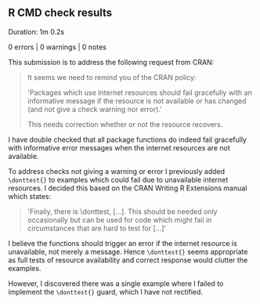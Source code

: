 ## R CMD check results

Duration: 1m 0.2s

0 errors | 0 warnings | 0 notes

This submission is to address the following request from CRAN:

> It seems we need to remind you of the CRAN policy:
> 
> 'Packages which use Internet resources should fail gracefully with an informative message
> if the resource is not available or has changed (and not give a check warning nor error).'
>
> This needs correction whether or not the resource recovers.

I have double checked that all package functions do indeed fail gracefully with
informative error messages when the internet resources are not available.

To address checks not giving a warning or error I previously added `\donttest{}`
to examples which could fail due to unavailable internet resources. I decided
this based on the CRAN Writing R Extensions manual which states:

> 'Finally, there is \donttest, [...]. This should be needed only occasionally 
> but can be used for code which might fail in circumstances that are hard to
> test for [...]'

I believe the functions should trigger an error if the internet resource is
unavailable, not merely a message. Hence `\donttest{}` seems appropriate as
full tests of resource availability and correct response would clutter the
examples.

However, I discovered there was a single example where I failed to implement the
`\donttest{}` guard, which I have not rectified.
